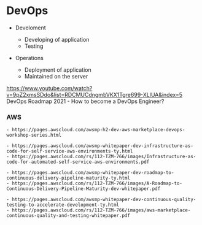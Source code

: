# DevOps

 - Develoment
   - Developing of application
   - Testing

 - Operations
   - Deployment of application
   - Maintained on the server


https://www.youtube.com/watch?v=9pZ2xmsSDdo&list=RDCMUCdngmbVKX1Tgre699-XLlUA&index=5
DevOps Roadmap 2021 - How to become a DevOps Engineer?

### AWS

    - https://pages.awscloud.com/awsmp-h2-dev-aws-marketplace-devops-workshop-series.html

    - https://pages.awscloud.com/awsmp-whitepaper-dev-infrastructure-as-code-for-self-service-aws-environments-ty.html
    - https://pages.awscloud.com/rs/112-TZM-766/images/Infrastructure-as-code-for-automated-self-service-aws-environments.pdf

    - https://pages.awscloud.com/awsmp-whitepaper-dev-roadmap-to-continuous-delivery-pipeline-maturity-ty.html
    - https://pages.awscloud.com/rs/112-TZM-766/images/A-Roadmap-to-Continuous-Delivery-Pipeline-Maturity-dev-whitepaper.pdf

    - https://pages.awscloud.com/awsmp-whitepaper-dev-continuous-quality-testing-to-accelerate-development-ty.html
    - https://pages.awscloud.com/rs/112-TZM-766/images/aws-marketplace-continuous-quality-and-testing-whitepaper.pdf


